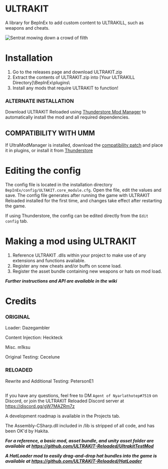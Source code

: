# ULTRAKIT
 A library for BepInEx to add custom content to ULTRAKILL, such as weapons and cheats.

![Sentrat mowing down a crowd of filth](https://media.giphy.com/media/bdYGX0uuREyc1DUwpv/giphy.gif)

# Installation
1. Go to the releases page and download ULTRAKIT.zip
2. Extract the contents of ULTRAKIT.zip into [Your ULTRAKILL Directory]\BepInEx\plugins\
3. Install any mods that require ULTRAKIT to function!
### ALTERNATE INSTALLATION
Download ULTRAKIT Reloaded using [Thunderstore Mod Manager](https://thunderstore.io/c/ultrakill/p/ULTRAKIT/ULTRAKIT_Reloaded/) to automatically install the mod and all required dependencies.

## COMPATIBILITY WITH UMM
If UltraModManager is installed, download the [compatibility patch](https://github.com/ULTRAKIT-Reloaded/ULTRAKIT-Reloaded-UMM-Compatibility-Patch/) and place it in plugins, or install it from [Thunderstore](https://thunderstore.io/c/ultrakill/p/ULTRAKIT/UKT_UMM_CompatPatch/)

# Editing the config
The config file is located in the installation directory `BepInEx/config/ULTAKIT.core_module.cfg`. Open the file, edit the values and save. The config file generates after running the game with ULTRAKIT Reloaded installed for the first time, and changes take effect after restarting the game.

If using Thunderstore, the config can be edited directly from the `Edit config` tab.

# Making a mod using ULTRAKIT
1. Reference ULTRAKIT .dlls within your project to make use of any extensions and functions available.
2. Register any new cheats and/or buffs on scene load.
3. Register the asset bundle containing new weapons or hats on mod load.

***Further instructions and API are available in the wiki***

# Credits
### ORIGINAL
Loader: Dazegambler

Content Injection: Heckteck

Misc. m1ksu

Original Testing: Cecelune

### RELOADED
Rewrite and Additional Testing: PetersonE1

##

If you have any questions, feel free to DM `Agent of Nyarlathotep#7519` on Discord, or join the ULTRAKIT Reloaded Discord server at https://discord.gg/gW7MAZRm7z

A development roadmap is available in the Projects tab.

The Assembly-CSharp.dll included in /lib is stripped of all code, and has been OK'd by Hakita.

***For a reference, a basic mod, asset bundle, and unity asset folder are available at https://github.com/ULTRAKIT-Reloaded/UltrakitTestMod***

***A HatLoader mod to easily drag-and-drop hat bundles into the game is available at https://github.com/ULTRAKIT-Reloaded/HatLoader***
